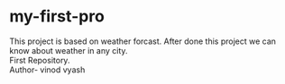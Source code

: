 # my-first-pro
This project is based on weather forcast. After done this project we can know about weather in any city. 
<br>
First Repository.
<br>
Author- vinod vyash
